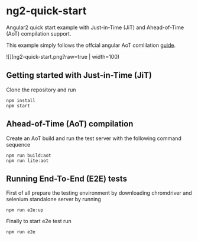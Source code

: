 # ng2-quick-start
Angular2 quick start example with Just-in-Time (JiT) and Ahead-of-Time (AoT) compilation support.

This example simply follows the offcial angular AoT comlilation [guide](https://angular.io/docs/ts/latest/cookbook/aot-compiler.html).

![](ng2-quick-start.png?raw=true | width=100)

## Getting started with Just-in-Time (JiT)
Clone the repository and run

```
npm install
npm start
```

## Ahead-of-Time (AoT) compilation
Create an AoT build and run the test server with the following command sequence
```
npm run build:aot
npm run lite:aot
```

## Running End-To-End (E2E) tests
First of all prepare the testing environment by downloading chromdriver and selenium standalone server by running
```
npm run e2e:up
```
Finally to start e2e test run
```
npm run e2e
```
